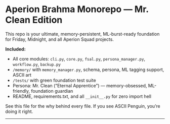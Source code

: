 # Aperion Brahma Monorepo — Mr. Clean Edition

This repo is your ultimate, memory-persistent, ML-burst-ready foundation for Friday, Midnight, and all Aperion Squad projects.

**Included:**
- All core modules: `cli.py`, `core.py`, `fsal.py`, `persona_manager.py`, `workflow.py`, `backup.py`
- `/memory/` with `memory_manager.py`, schema, persona, ML tagging support, ASCII art
- `/tests/` with green foundation test suite
- Persona: Mr. Clean (“Eternal Apprentice”) — memory-obsessed, ML-friendly, foundation guardian
- README, requirements.txt, and all `__init__.py` for zero import hell

See this file for the why behind every file. If you see ASCII Penguin, you’re doing it right.

---
